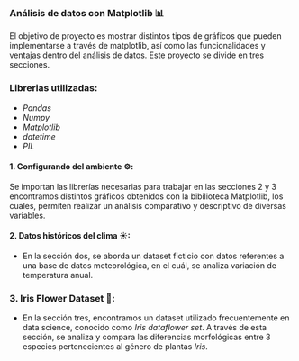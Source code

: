 ### Análisis de datos con Matplotlib 📊

El objetivo de proyecto es mostrar distintos tipos de gráficos que pueden implementarse a través de matplotlib, así como las funcionalidades y ventajas dentro del análisis de datos. Este proyecto se divide en tres secciones.

### **Librerias utilizadas:**
- *Pandas*
- *Numpy*
- *Matplotlib*
- *datetime*
- *PIL*

#### 1. Configurando del ambiente ⚙:  
Se importan las librerías necesarias para trabajar en las secciones 2 y 3 encontramos  distintos gráficos obtenidos con la bibilioteca Matplotlib, los cuales, permiten realizar un análisis comparativo y descriptivo de diversas variables. 

#### 2. Datos históricos del clima ☀: 
- En la sección dos, se aborda un dataset ficticio con datos referentes a una base de datos meteorológica, en el cuál, se analiza variación de temperatura anual. 

### 3. Iris Flower Dataset 🌺:
- En la sección tres, encontramos un dataset utilizado frecuentemente en data science, conocido como *Iris dataflower set*. A través de esta sección, se analiza y compara las diferencias morfológicas entre 3 especies pertenecientes al género de plantas *Iris*.
